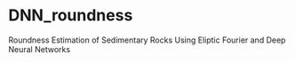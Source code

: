 # DNN_roundness
Roundness Estimation of Sedimentary Rocks Using Eliptic Fourier and Deep Neural Networks
